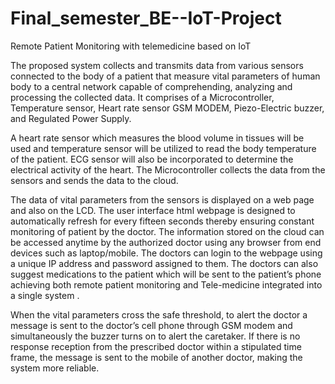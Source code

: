 # Final_semester_BE--IoT-Project
Remote Patient Monitoring with telemedicine based on IoT


The proposed system collects and transmits data from various sensors connected to the body of a patient that measure vital parameters of human body to a central network capable of comprehending, analyzing and processing the collected data. It comprises of a Microcontroller, Temperature sensor, Heart rate sensor GSM MODEM, Piezo-Electric buzzer, and Regulated Power Supply. 

A heart rate sensor which measures the blood volume in tissues will be used and temperature sensor will be utilized to read the body temperature of the patient. ECG sensor will also be incorporated to determine the electrical activity of the heart. The Microcontroller collects the data from the sensors and sends the data to the cloud. 

The data of vital parameters from the sensors is displayed on a web page and also on the LCD. The user interface html webpage is designed to automatically refresh for every fifteen seconds thereby ensuring constant monitoring of patient by the doctor. The information stored on the cloud can be accessed anytime by the authorized doctor using any browser from end devices such as laptop/mobile. The doctors can login to the webpage using a unique IP address and password assigned to them. The doctors can also suggest medications to the patient which will be sent to the patient’s phone achieving both remote patient monitoring and Tele-medicine integrated into a single system . 

When the vital parameters cross the safe threshold, to alert the doctor a message is sent to the doctor’s cell phone through GSM modem and simultaneously the buzzer turns on to alert the caretaker. If there is no response reception from the prescribed doctor within a stipulated time frame, the message is sent to the mobile of another doctor, making
the system more reliable.
